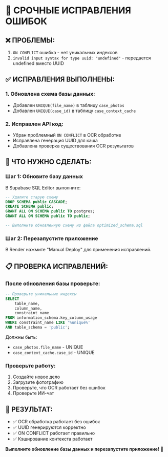 # 🚨 СРОЧНЫЕ ИСПРАВЛЕНИЯ ОШИБОК

## ❌ **ПРОБЛЕМЫ:**
1. `ON CONFLICT` ошибка - нет уникальных индексов
2. `invalid input syntax for type uuid: "undefined"` - передается undefined вместо UUID

## ✅ **ИСПРАВЛЕНИЯ ВЫПОЛНЕНЫ:**

### **1. Обновлена схема базы данных:**
- Добавлен `UNIQUE(file_name)` в таблицу `case_photos`
- Добавлен `UNIQUE(case_id)` в таблицу `case_context_cache`

### **2. Исправлен API код:**
- Убран проблемный `ON CONFLICT` в OCR обработке
- Исправлена генерация UUID для кэша
- Добавлена проверка существования OCR результатов

## 🔧 **ЧТО НУЖНО СДЕЛАТЬ:**

### **Шаг 1: Обновите базу данных**
В Supabase SQL Editor выполните:

```sql
-- Удалите старую схему
DROP SCHEMA public CASCADE;
CREATE SCHEMA public;
GRANT ALL ON SCHEMA public TO postgres;
GRANT ALL ON SCHEMA public TO public;

-- Выполните обновленную схему из файла optimized_schema.sql
```

### **Шаг 2: Перезапустите приложение**
В Render нажмите "Manual Deploy" для применения исправлений.

## 📋 **ПРОВЕРКА ИСПРАВЛЕНИЙ:**

### **После обновления базы проверьте:**
```sql
-- Проверьте уникальные индексы
SELECT 
    table_name, 
    column_name, 
    constraint_name
FROM information_schema.key_column_usage 
WHERE constraint_name LIKE '%unique%' 
AND table_schema = 'public';
```

Должны быть:
- `case_photos.file_name` - UNIQUE
- `case_context_cache.case_id` - UNIQUE

### **Проверьте работу:**
1. Создайте новое дело
2. Загрузите фотографию
3. Проверьте, что OCR работает без ошибок
4. Проверьте ИИ-чат

## 🎯 **РЕЗУЛЬТАТ:**
- ✅ OCR обработка работает без ошибок
- ✅ UUID генерируются корректно
- ✅ ON CONFLICT работает правильно
- ✅ Кэширование контекста работает

**Выполните обновление базы данных и перезапустите приложение!** 🚀
